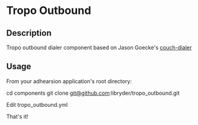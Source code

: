 Tropo Outbound
==============

Description
-----------
Tropo outbound dialer component based on Jason Goecke's [couch-dialer](https://github.com/tropo/couch-dialer)

Usage
-----
From your adhearsion application's root directory:

cd components
git clone git@github.com:libryder/tropo_outbound.git

Edit tropo_outbound.yml

That's it!